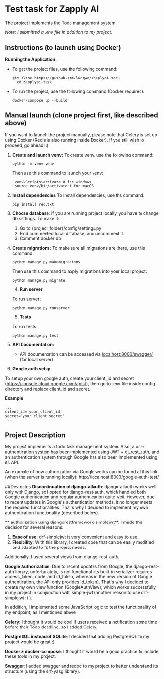 # Test task for Zapply AI

The project implements the Todo management system. 

*Note: I submitted a .env file in addition to my project.*

## Instructions (to launch using Docker)

**Running the Application:**
   - To get the project files, use the following command:
     ```
     git clone https://github.com/lunqwe/zapplyai-task
	   cd zapplyai-task
     ```
   - To run the project,  use the following command (Docker required):
     ```
     docker-compose up --build
     ```

## Manual launch (clone project first, like described above)
If you want to launch the project manually, please note that Celery is set up using Docker (Redis is also running inside Docker). If you still wish to proceed, go ahead! :)


1. **Create and launch venv:**
   To create venv, use the following command:
	```
	python -m venv venv
	```
	Then use this command to launch your venv:
	```
	 venv\Scripts\activate # for windows
	 source venv/bin/activate # for macOS
	```
	
2. **Install dependencies**
To install dependencies, use ths command:
	```
	pip install req.txt
	```
3. **Choose database**:
	If you are running project locally, you have to change db settings.
	 To make it:
	1. Go to {project_folder}/config/settings.py
	2. Find commented local database, and uncomment it
	3. Comment docker db 
	
4. **Create migrations:**
	To make sure all migrations are there, use this command:
	```
	python manage.py makemigrations
	```
	Then use this command to apply migrations into your local project:
	```
	python manage.py migrate
	```
	4. **Run server**
	   
	To run server:
	```
	python manage.py runserver
	```
	5. **Tests**
	   
	To run tests:
	```
	python manage.py test
	```

5. **API Documentation:**

   - API documentation can be accessed via [localhost:8000/swagger/](http://localhost:8000/swagger/) (for local server)

7. **Google auth setup**

To setup your own google auth, create your client_id and secret (https://console.cloud.google.com/apis/), then go to .env file inside config directory and replace cilent_id and secret.

**Example**
```
...
cilent_id='your_client_id'
secret='your_client_secret'
...
```
## Project Description

My project implements a todo task management system.
Also, a user authentication system has been implemented using JWT + dj_rest_auth, and an authentication system through Google has also been implemented using its API.

An example of how authorization via Google works can be found at this link (when the server is running locally):
http://localhost:8000/google-auth-test/

##Dev notes
**Discontinuation of django-allauth**:
django-allauth works well only with Django, so I opted for django-rest-auth,
which handled both Google authentication and regular authentication quite well. However, due to recent updates
in Google's authentication methods, it no longer meets the required functionalities. That's why I decided to implement my own
authentication functionality (described below).

** authorization using djangorestframework-simplejwt**.
I made this decision for several reasons:
1. **Ease of use**: drf-simplejwt is very convenient and easy to use.
2. **Flexibility**: With this library, I created code that can be easily modified and adapted
to fit the project needs.

Additionally, I used several views from django-rest-auth.

**Google Authorization**:
Due to recent updates from Google, the django-rest-auth library, unfortunately,
is not functional (its built-in serializer requires access_token, code, and id_token, whereas in the new version of Google authentication, the API only provides id_token).
That's why I decided to create my own view function (GoogleAuthView), which works successfully in my project in conjunction with simple-jwt (another reason to use drf-simplejwt :) ).

In addition, I implemented some JavaScript logic to test the functionality of my endpoint, as I mentioned above

**Celery**:
I thought it would be cool if users received a notification some time before their Todo deadline, so I added Celery.

**PostgreSQL instead of SQLite**:
I decided that adding PostgreSQL to my project would be great :)

**Docker & docker-compose**:
I thought it would be a good practice to include these tools in my project.

**Swagger**:
I added swagger and redoc to my project to better understand its structure (using
the drf-yasg library).

